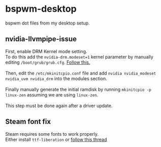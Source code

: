 # bspwm-desktop
bspwm dot files from my desktop setup.

## nvidia-llvmpipe-issue
First, enable DRM Kernel mode setting.<br>
To do this add the ```nvidia-drm.modeset=1``` kernel parameter by manually editing ```/boot/grub/grub.cfg```. [Follow this.](https://wiki.archlinux.org/title/Kernel_parameters#GRUB)<br><br>
Then, edit the ```/etc/mkinitcpio.conf``` file and add ```nvidia nvidia_modeset nvidia_uvm nvidia_drm``` into the modules section.<br><br>
Finally manually generate the initial ramdisk by running ```mkinitcpio -p linux-zen``` assuming we are using ```linux-zen```.<br><br>
This step must be done again after a driver update.

## Steam font fix
Steam requires some fonts to work properly.<br>
Either install ```ttf-liberation``` or
[follow this thread](https://steamcommunity.com/app/221410/discussions/0/864961175388383181/)
